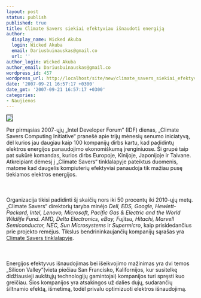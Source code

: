 ```yaml
---
layout: post
status: publish
published: true
title: Climate Savers siekiai efektyviau išnaudoti energiją
author:
  display_name: Wicked Akuba
  login: Wicked Akuba
  email: Dariusbuinauskas@gmail.co
  url: ''
author_login: Wicked Akuba
author_email: Dariusbuinauskas@gmail.co
wordpress_id: 457
wordpress_url: http://localhost/site/new/climate_savers_siekiai_efektyviau_isnaudoti_energija/
date: '2007-09-21 16:57:17 +0300'
date_gmt: '2007-09-21 16:57:17 +0300'
categories:
- Naujienos
---
```

<div class="imgright"><img src=" http://www.ipix.lt/out.php/i247494_pollution2.jpg " border="1"></div>
<p>Per pirmąsias 2007-ųjų „Intel Developer Forum“ (IDF) dienas, „Climate Savers Computing Initiative“ pranešė apie trijų mėnesių senumo iniciatyvą, dėl kurios jau daugiau kaip 100 kompanijų dirbs kartu, kad padidintų elektros energijos panaudojimo ekonomiškumą įrenginiuose.  Ši grupė taip pat sukūrė komandas, kurios dirbs Europoje, Kinijoje, Japonijoje ir Taivane. Atkreipiant dėmesį į  „Climate Savers“ tinklalapyje pateiktus duomenis, matome kad daugelis kompiuterių efektyviai panaudoja tik mažiau pusę tiekiamos elektros energijos.<br />
<br><br />
<br>Organizacija tikisi padidinti šį skaičių nors iki 50 procentų iki 2010-ųjų metų. „Climate Savers“ direktorių taryba minėjo <i>Dell, EDS, Google, Hewlett-Packard, Intel, Lenovo, Microsoft, Pacific Gas &amp; Electric and the World Wildlife Fund.  AMD, Delta Electronics, eBay, Fujitsu, Hitachi, Marvell Semiconductor, NEC, Sun Microsystems</i> ir <i>Supermicro</i>, kaip prisidedančius prie projekto remėjus.  Tikslus bendrininkaujančių kompanijų sąrašas yra <a class="ns" href=" http://www.climatesaverscomputing.org/program/colleagues.html ">Climate Savers tinklalapyje</a>.<br />
<br><br />
<br>Energijos efektyvus išnaudojimas bei išeikvojimo mažinimas yra dvi temos „Silicon Valley“(vieta piečiau San Francisko, Kalifornijos, kur susitelkę didžiausieji aukštųjų technologijų gamintojai) kompanijos turi spręsti kuo greičiau. Šios kompanijos yra atsakingos už dalies dujų, sudarančių šiltnamio efektą, išmetimą, todėl privalu optimizuoti elektros išnaudojimą.<br />
<br></p>
